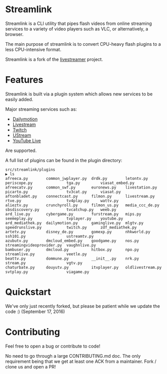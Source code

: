 # Streamlink

Streamlink is a CLI utility that pipes flash videos from online streaming services to a variety of video players such as VLC, or alternatively, a browser.

The main purpose of streamlink is to convert CPU-heavy flash plugins to a less CPU-intensive format.

Streamlink is a fork of the [livestreamer](https://github.com/chrippa/livestreamer) project.

# Features

Streamlink is built via a plugin system which allows new services to be easily added.

Major streaming services such as:
  - [Dailymotion](http://dailymotion.com/live)
  - [Livestream](https://livestream.com)
  - [Twitch](http://twitch.tv)
  - [UStream](http://ustream.tv)
  - [YouTube Live](http://youtube.com)

Are supported.

A full list of plugins can be found in the plugin directory:

```
src/streamlink/plugins
▶ ls
afreeca.py        common_jwplayer.py  drdk.py        letontv.py        periscope.py               tga.py         viasat_embed.py
afreecatv.py      common_swf.py       euronews.py    livestation.py    picarto.py                 tv3cat.py      viasat.py
aftonbladet.py    connectcast.py      filmon.py      livestream.py     rtve.py                    tv4play.py     wattv.py
alieztv.py        crunchyroll.py      filmon_us.py   media_ccc_de.py   sbsdiscovery.py            tvcatchup.py   weeb.py
ard_live.py       cybergame.py        furstream.py   mips.py           seemeplay.py               tvplayer.py    youtube.py
ard_mediathek.py  dailymotion.py      gaminglive.py  mlgtv.py          speedrunslive.py           twitch.py      zdf_mediathek.py
artetv.py         disney_de.py        gomexp.py      nhkworld.py       ssh101.py                  ustreamtv.py
azubutv.py        dmcloud_embed.py    goodgame.py    nos.py            streamingvideoprovider.py  vaughnlive.py
bambuser.py       dmcloud.py          hitbox.py      npo.py            streamlive.py              veetle.py
beattv.py         dommune.py          __init__.py    nrk.py            stream.py                  vgtv.py
chaturbate.py     douyutv.py          itvplayer.py   oldlivestream.py  svtplay.py                 viagame.py
```

# Quickstart

We've only just recently forked, but please be patient while we update the code :) (September 17, 2016)

# Contributing

Feel free to open a bug or contribute to code!

No need to go through a large CONTRIBUTING.md doc. The only requirement being that we get at least one ACK from a maintainer. Fork / clone us and open a PR!
